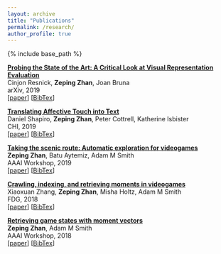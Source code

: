 ```yaml
---
layout: archive
title: "Publications"
permalink: /research/
author_profile: true
---
```


{% include base_path %}

[**Probing the State of the Art: A Critical Look at Visual Representation Evaluation**](https://arxiv.org/abs/1912.00215)
<br/>Cinjon Resnick, **Zeping Zhan**, Joan Bruna
<br/>arXiv, 2019
<br/>[[paper](https://arxiv.org/pdf/1912.00215.pdf)] [[BibTex](../../files/resnick2019probing.txt)]

[**Translating Affective Touch into Text**](https://dl.acm.org/citation.cfm?id=3313015)
<br/>Daniel Shapiro, **Zeping Zhan**, Peter Cottrell, Katherine Isbister
<br/>CHI, 2019
<br/>[[paper](https://dl.acm.org/doi/10.1145/3290607.3313015)] [[BibTex](../../files/touch_to_text.txt)]

[**Taking the scenic route: Automatic exploration for videogames**](https://arxiv.org/abs/1812.03125)
<br/>**Zeping Zhan**, Batu Aytemiz, Adam M Smith
<br/>AAAI Workshop, 2019
<br/>[[paper](https://arxiv.org/pdf/1812.03125.pdf)] [[BibTex](../../files/auto_exploration.txt)]

[**Crawling, indexing, and retrieving moments in videogames**](https://dl.acm.org/citation.cfm?id=3235786)
<br/>Xiaoxuan Zhang, **Zeping Zhan**, Misha Holtz, Adam M Smith
<br/>FDG, 2018
<br/>[[paper](https://adamsmith.as/papers/crawling-indexing-retrieving.pdf)] [[BibTex](../../files/crawling.txt)]

[**Retrieving game states with moment vectors**](https://www.aaai.org/ocs/index.php/WS/AAAIW18/paper/viewPaper/16986)
<br/>**Zeping Zhan**, Adam M Smith
<br/>AAAI Workshop, 2018
<br/>[[paper](https://www.aaai.org/ocs/index.php/WS/AAAIW18/paper/download/16986/15622)] [[BibTex](../../files/moment_vector.txt)]
